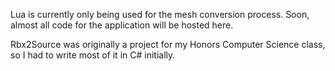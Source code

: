 Lua is currently only being used for the mesh conversion process.
Soon, almost all code for the application will be hosted here.

Rbx2Source was originally a project for my Honors Computer Science class, 
so I had to write most of it in C# initially.
